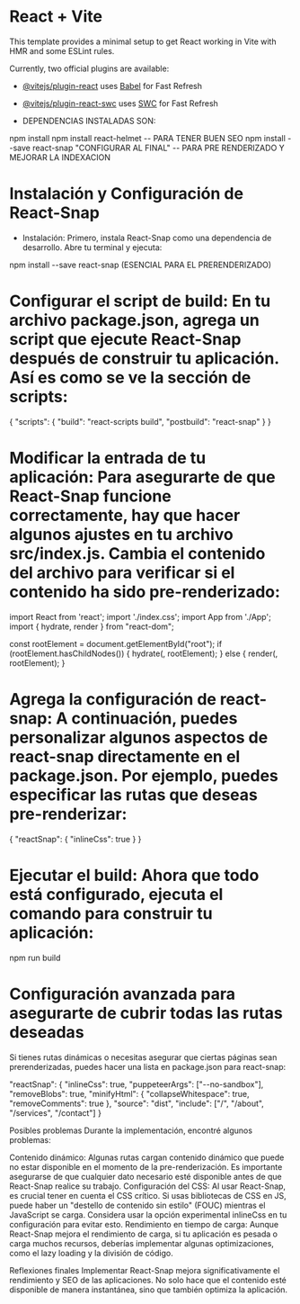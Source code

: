 # React + Vite

This template provides a minimal setup to get React working in Vite with HMR and some ESLint rules.

Currently, two official plugins are available:

- [@vitejs/plugin-react](https://github.com/vitejs/vite-plugin-react/blob/main/packages/plugin-react/README.md) uses [Babel](https://babeljs.io/) for Fast Refresh
- [@vitejs/plugin-react-swc](https://github.com/vitejs/vite-plugin-react-swc) uses [SWC](https://swc.rs/) for Fast Refresh

- DEPENDENCIAS INSTALADAS SON:

npm install
npm install react-helmet                       -- PARA TENER BUEN SEO
npm install --save react-snap    "CONFIGURAR AL FINAL" -- PARA PRE RENDERIZADO Y MEJORAR LA INDEXACION

# Instalación y Configuración de React-Snap

- Instalación: Primero, instala React-Snap como una dependencia de desarrollo. Abre tu terminal y ejecuta:

npm install --save react-snap (ESENCIAL PARA EL PRERENDERIZADO)

# Configurar el script de build: En tu archivo package.json, agrega un script que ejecute React-Snap después de construir tu aplicación. Así es como se ve la sección de scripts:

{
  "scripts": {
    "build": "react-scripts build",
    "postbuild": "react-snap"
  }
}

# Modificar la entrada de tu aplicación: Para asegurarte de que React-Snap funcione correctamente, hay que hacer algunos ajustes en tu archivo src/index.js. Cambia el contenido del archivo para verificar si el contenido ha sido pre-renderizado:

import React from 'react';
import './index.css';
import App from './App';
import { hydrate, render } from "react-dom";

const rootElement = document.getElementById("root");
if (rootElement.hasChildNodes()) {
  hydrate(<App />, rootElement);
} else {
  render(<App />, rootElement);
}


#  Agrega la configuración de react-snap: A continuación, puedes personalizar algunos aspectos de react-snap directamente en el package.json. Por ejemplo, puedes especificar las rutas que deseas pre-renderizar:

{
  "reactSnap": {
    "inlineCss": true
  }
}

# Ejecutar el build: Ahora que todo está configurado, ejecuta el comando para construir tu aplicación:
npm run build

# Configuración avanzada para asegurarte de cubrir todas las rutas deseadas
Si tienes rutas dinámicas o necesitas asegurar que ciertas páginas sean prerenderizadas, puedes hacer una lista en package.json para react-snap:

"reactSnap": {
  "inlineCss": true,
  "puppeteerArgs": ["--no-sandbox"],
  "removeBlobs": true,
  "minifyHtml": {
    "collapseWhitespace": true,
    "removeComments": true
  },
  "source": "dist",
  "include": ["/", "/about", "/services", "/contact"]
}


<!--  -->

Posibles problemas
Durante la implementación, encontré algunos problemas:

Contenido dinámico: Algunas rutas cargan contenido dinámico que puede no estar disponible en el momento de la pre-renderización. Es importante asegurarse de que cualquier dato necesario esté disponible antes de que React-Snap realice su trabajo.
Configuración del CSS: Al usar React-Snap, es crucial tener en cuenta el CSS crítico. Si usas bibliotecas de CSS en JS, puede haber un "destello de contenido sin estilo" (FOUC) mientras el JavaScript se carga. Considera usar la opción experimental inlineCss en tu configuración para evitar esto.
Rendimiento en tiempo de carga: Aunque React-Snap mejora el rendimiento de carga, si tu aplicación es pesada o carga muchos recursos, deberías implementar algunas optimizaciones, como el lazy loading y la división de código.

Reflexiones finales
Implementar React-Snap mejora significativamente el rendimiento y SEO de las aplicaciones. No solo hace que el contenido esté disponible de manera instantánea, sino que también optimiza la aplicación.